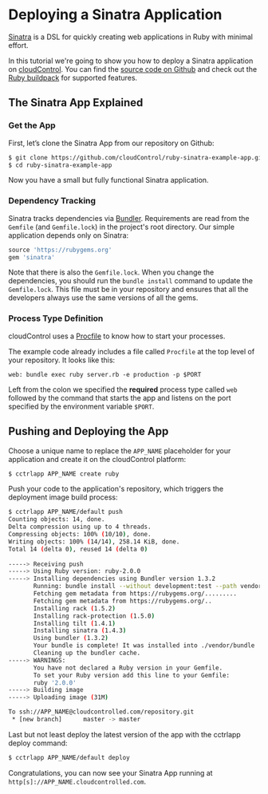 # Deploying a Sinatra Application
[Sinatra][sinatra] is a DSL for quickly creating web applications in Ruby with minimal effort.

In this tutorial we're going to show you how to deploy a Sinatra application on
[cloudControl]. You can find the [source code on Github][example-app] and check out the [Ruby buildpack] for supported features.


## The Sinatra App Explained

### Get the App
First, let’s clone the Sinatra App from our repository on Github:
~~~bash
$ git clone https://github.com/cloudControl/ruby-sinatra-example-app.git
$ cd ruby-sinatra-example-app
~~~

Now you have a small but fully functional Sinatra application.

### Dependency Tracking
Sinatra tracks dependencies via [Bundler]. Requirements are read from the `Gemfile` (and `Gemfile.lock`) in the project's root directory. Our simple application depends only on Sinatra:
~~~ruby
source 'https://rubygems.org'
gem 'sinatra'
~~~

Note that there is also the `Gemfile.lock`. When you change the dependencies,
you should run the `bundle install` command to update the `Gemfile.lock`. This file must be in your repository and ensures that all the developers always
use the same versions of all the gems.

### Process Type Definition

cloudControl uses a [Procfile] to know how to start your processes.

The example code already includes a file called `Procfile` at the top level of your repository. It looks like this:
~~~
web: bundle exec ruby server.rb -e production -p $PORT
~~~

Left from the colon we specified the **required** process type called `web` followed by the command that starts the app and listens on the port specified by the environment variable `$PORT`.

## Pushing and Deploying the App
Choose a unique name to replace the `APP_NAME` placeholder for your application and create it on the cloudControl platform: 
~~~bash
$ cctrlapp APP_NAME create ruby
~~~

Push your code to the application's repository, which triggers the deployment image build process:
~~~bash
$ cctrlapp APP_NAME/default push
Counting objects: 14, done.
Delta compression using up to 4 threads.
Compressing objects: 100% (10/10), done.
Writing objects: 100% (14/14), 258.14 KiB, done.
Total 14 (delta 0), reused 14 (delta 0)
       
-----> Receiving push
-----> Using Ruby version: ruby-2.0.0
-----> Installing dependencies using Bundler version 1.3.2
       Running: bundle install --without development:test --path vendor/bundle --binstubs vendor/bundle/bin --deployment
       Fetching gem metadata from https://rubygems.org/.........
       Fetching gem metadata from https://rubygems.org/..
       Installing rack (1.5.2)
       Installing rack-protection (1.5.0)
       Installing tilt (1.4.1)
       Installing sinatra (1.4.3)
       Using bundler (1.3.2)
       Your bundle is complete! It was installed into ./vendor/bundle
       Cleaning up the bundler cache.
-----> WARNINGS:
       You have not declared a Ruby version in your Gemfile.
       To set your Ruby version add this line to your Gemfile:
       ruby '2.0.0'
-----> Building image
-----> Uploading image (31M)

To ssh://APP_NAME@cloudcontrolled.com/repository.git
 * [new branch]      master -> master
~~~

Last but not least deploy the latest version of the app with the cctrlapp deploy command:
~~~bash
$ cctrlapp APP_NAME/default deploy
~~~

Congratulations, you can now see your Sinatra App running at `http[s]://APP_NAME.cloudcontrolled.com`.


[sinatra]: http://www.sinatrarb.com/
[cloudControl]: http://www.cloudcontrol.com
[cloudControl-doc-user]: https://www.cloudcontrol.com/dev-center/platform-documentation#user-accounts
[cloudControl-doc-cmdline]: https://www.cloudcontrol.com/dev-center/platform-documentation#command-line-client-web-console-and-api
[ruby buildpack]: https://github.com/cloudControl/buildpack-ruby
[procfile]: https://www.cloudcontrol.com/dev-center/platform-documentation#buildpacks-and-the-procfile
[git]: https://help.github.com/articles/set-up-git
[bundler]: http://gembundler.com/
[example-app]: https://github.com/cloudControl/ruby-sinatra-example-app
